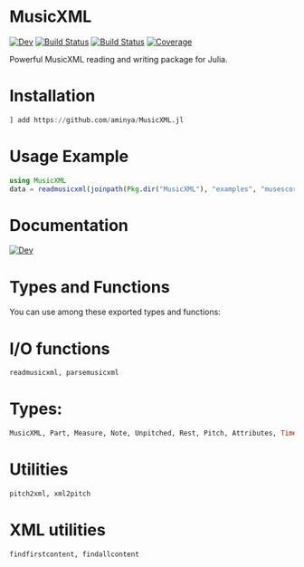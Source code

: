 # MusicXML

[![Dev](https://img.shields.io/badge/docs-dev-blue.svg)](https://aminya.github.io/MusicXML.jl/dev)
[![Build Status](https://travis-ci.com/aminya/MusicXML.jl.svg?branch=master)](https://travis-ci.com/aminya/MusicXML.jl)
[![Build Status](https://ci.appveyor.com/api/projects/status/github/aminya/MusicXML.jl?svg=true)](https://ci.appveyor.com/project/aminya/MusicXML-jl)
[![Coverage](https://codecov.io/gh//.jl/branch/master/graph/badge.svg)](https://codecov.io/gh//.jl)

Powerful MusicXML reading and writing package for Julia.

# Installation
```julia
] add https://github.com/aminya/MusicXML.jl
```
# Usage Example
```julia
using MusicXML
data = readmusicxml(joinpath(Pkg.dir("MusicXML"), "examples", "musescore.musicxml"))
```

# Documentation
[![Dev](https://img.shields.io/badge/docs-dev-blue.svg)](https://aminya.github.io/MusicXML.jl/dev)

# Types and Functions

You can use among these exported types and functions:

# I/O functions
```julia
readmusicxml, parsemusicxml
```

# Types:
```julia
MusicXML, Part, Measure, Note, Unpitched, Rest, Pitch, Attributes, Time, Transpose, Clef, Key, Partlist, Scorepart, Midiinstrument, Mididevice, Scoreinstrument
```

# Utilities
```julia
pitch2xml, xml2pitch
```

# XML utilities
```julia
findfirstcontent, findallcontent
```
